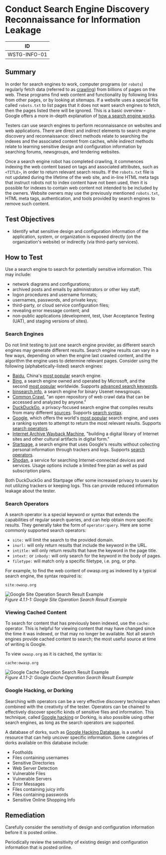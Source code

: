 # Conduct Search Engine Discovery Reconnaissance for Information Leakage

|ID          |
|------------|
|WSTG-INFO-01|

## Summary

In order for search engines to work, computer programs (or `robots`) regularly fetch data (referred to as [crawling](https://en.wikipedia.org/wiki/Web_crawler)) from billions of pages on the web. These programs find web content and functionality by following links from other pages, or by looking at sitemaps. If a website uses a special file called `robots.txt` to list pages that it does not want search engines to fetch, then the pages listed there will be ignored. This is a basic overview - Google offers a more in-depth explanation of [how a search engine works](https://support.google.com/webmasters/answer/70897?hl=en).

Testers can use search engines to perform reconnaissance on websites and web applications. There are direct and indirect elements to search engine discovery and reconnaissance: direct methods relate to searching the indexes and the associated content from caches, while indirect methods relate to learning sensitive design and configuration information by searching forums, newsgroups, and tendering websites.

Once a search engine robot has completed crawling, it commences indexing the web content based on tags and associated attributes, such as `<TITLE>`, in order to return relevant search results. If the `robots.txt` file is not updated during the lifetime of the web site, and in-line HTML meta tags that instruct robots not to index content have not been used, then it is possible for indexes to contain web content not intended to be included by the owners. Website owners may use the previously mentioned `robots.txt`, HTML meta tags, authentication, and tools provided by search engines to remove such content.

## Test Objectives

- Identify what sensitive design and configuration information of the application, system, or organization is exposed directly (on the organization's website) or indirectly (via third-party services).

## How to Test

Use a search engine to search for potentially sensitive information. This may include:

- network diagrams and configurations;
- archived posts and emails by administrators or other key staff;
- logon procedures and username formats;
- usernames, passwords, and private keys;
- third-party, or cloud service configuration files;
- revealing error message content; and
- non-public applications (development, test, User Acceptance Testing (UAT), and staging versions of sites).

### Search Engines

Do not limit testing to just one search engine provider, as different search engines may generate different results. Search engine results can vary in a few ways, depending on when the engine last crawled content, and the algorithm the engine uses to determine relevant pages. Consider using the following (alphabetically-listed) search engines:

- [Baidu](https://www.baidu.com/), China's [most popular](https://en.wikipedia.org/wiki/Web_search_engine#Market_share) search engine.
- [Bing](https://www.bing.com/), a search engine owned and operated by Microsoft, and the second [most popular](https://en.wikipedia.org/wiki/Web_search_engine#Market_share) worldwide. Supports [advanced search keywords](http://help.bing.microsoft.com/#apex/18/en-US/10001/-1).
- [binsearch.info](https://binsearch.info/), a search engine for binary Usenet newsgroups.
- [Common Crawl](https://commoncrawl.org/), "an open repository of web crawl data that can be accessed and analyzed by anyone."
- [DuckDuckGo](https://duckduckgo.com/), a privacy-focused search engine that compiles results from many different [sources](https://help.duckduckgo.com/results/sources/). Supports [search syntax](https://help.duckduckgo.com/duckduckgo-help-pages/results/syntax/).
- [Google](https://www.google.com/), which offers the world's [most popular](https://en.wikipedia.org/wiki/Web_search_engine#Market_share) search engine, and uses a ranking system to attempt to return the most relevant results. Supports [search operators](https://support.google.com/websearch/answer/2466433).
- [Internet Archive Wayback Machine](https://archive.org/web/), "building a digital library of Internet sites and other cultural artifacts in digital form."
- [Startpage](https://www.startpage.com/), a search engine that uses Google's results without collecting personal information through trackers and logs. Supports [search operators](https://support.startpage.com/index.php?/Knowledgebase/Article/View/989/0/advanced-search-which-search-operators-are-supported-by-startpagecom).
- [Shodan](https://www.shodan.io/), a service for searching Internet-connected devices and services. Usage options include a limited free plan as well as paid subscription plans.

Both DuckDuckGo and Startpage offer some increased privacy to users by not utilizing trackers or keeping logs. This can provide reduced information leakage about the tester.

### Search Operators

A search operator is a special keyword or syntax that extends the capabilities of regular search queries, and can help obtain more specific results. They generally take the form of `operator:query`. Here are some commonly supported search operators:

- `site:` will limit the search to the provided domain.
- `inurl:` will only return results that include the keyword in the URL.
- `intitle:` will only return results that have the keyword in the page title.
- `intext:` or `inbody:` will only search for the keyword in the body of pages.
- `filetype:` will match only a specific filetype, i.e. png, or php.

For example, to find the web content of owasp.org as indexed by a typical search engine, the syntax required is:

```text
site:owasp.org
```

![Google Site Operation Search Result Example](images/Google_site_Operator_Search_Results_Example_20200406.png)\
*Figure 4.1.1-1: Google Site Operation Search Result Example*

### Viewing Cached Content

To search for content that has previously been indexed, use the `cache:` operator. This is helpful for viewing content that may have changed since the time it was indexed, or that may no longer be available. Not all search engines provide cached content to search; the most useful source at time of writing is Google.

To view `owasp.org` as it is cached, the syntax is:

```text
cache:owasp.org
```

![Google Cache Operation Search Result Example](images/Google_cache_Operator_Search_Results_Example_20200406.png)\
*Figure 4.1.1-2: Google Cache Operation Search Result Example*

### Google Hacking, or Dorking

Searching with operators can be a very effective discovery technique when combined with the creativity of the tester. Operators can be chained to effectively discover specific kinds of sensitive files and information. This technique, called [Google hacking](https://en.wikipedia.org/wiki/Google_hacking) or Dorking, is also possible using other search engines, as long as the search operators are supported.

A database of dorks, such as [Google Hacking Database](https://www.exploit-db.com/google-hacking-database), is a useful resource that can help uncover specific information. Some categories of dorks available on this database include:

- Footholds
- Files containing usernames
- Sensitive Directories
- Web Server Detection
- Vulnerable Files
- Vulnerable Servers
- Error Messages
- Files containing juicy info
- Files containing passwords
- Sensitive Online Shopping Info

## Remediation

Carefully consider the sensitivity of design and configuration information before it is posted online.

Periodically review the sensitivity of existing design and configuration information that is posted online.
